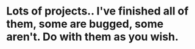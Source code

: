 <h1>Lots of projects.. I've finished all of them, some are bugged, some aren't. Do with them as you wish.</h1>
